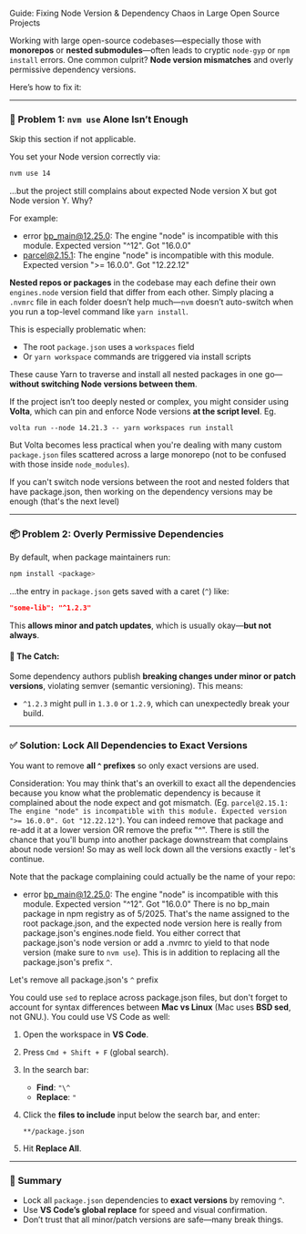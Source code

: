 
Guide: Fixing Node Version & Dependency Chaos in Large Open Source Projects

Working with large open-source codebases—especially those with **monorepos** or **nested submodules**—often leads to cryptic `node-gyp` or `npm install` errors. One common culprit? **Node version mismatches** and overly permissive dependency versions.

Here’s how to fix it:

---

### 🚧 Problem 1: `nvm use` Alone Isn’t Enough

Skip this section if not applicable.

You set your Node version correctly via:

```bash
nvm use 14
```

…but the project still complains about expected Node version X but got Node version Y. Why?

For example:
- error bp_main@12.25.0: The engine "node" is incompatible with this module. Expected version "^12". Got "16.0.0" 
- parcel@2.15.1: The engine "node" is incompatible with this module. Expected version ">= 16.0.0". Got "12.22.12"

**Nested repos or packages** in the codebase may each define their own `engines.node` version field that differ from each other. Simply placing a `.nvmrc` file in each folder doesn’t help much—`nvm` doesn’t auto-switch when you run a top-level command like `yarn install`.

This is especially problematic when:

- The root `package.json` uses a `workspaces` field
- Or `yarn workspace` commands are triggered via install scripts
    
These cause Yarn to traverse and install all nested packages in one go—**without switching Node versions between them**.

If the project isn’t too deeply nested or complex, you might consider using **Volta**, which can pin and enforce Node versions **at the script level**. Eg.

```
volta run --node 14.21.3 -- yarn workspaces run install
```


But Volta becomes less practical when you're dealing with many custom `package.json` files scattered across a large monorepo (not to be confused with those inside `node_modules`).

If you can't switch node versions between the root and nested folders that have package.json, then working on the dependency versions may be enough (that's the next level)

---

### 📦 Problem 2: Overly Permissive Dependencies

By default, when package maintainers run:

```bash
npm install <package>
```

…the entry in `package.json` gets saved with a caret (`^`) like:

```json
"some-lib": "^1.2.3"
```

This **allows minor and patch updates**, which is usually okay—**but not always**.

#### 🤦 The Catch:

Some dependency authors publish **breaking changes under minor or patch versions**, violating semver (semantic versioning). This means:

- `^1.2.3` might pull in `1.3.0` or `1.2.9`, which can unexpectedly break your build.
    

---

### ✅ Solution: Lock All Dependencies to Exact Versions

You want to remove **all `^` prefixes** so only exact versions are used.

Consideration: You may think that's an overkill to exact all the dependencies because you know what the problematic dependency is because it complained about the node expect and got mismatch. (Eg. `parcel@2.15.1: The engine "node" is incompatible with this module. Expected version ">= 16.0.0". Got "12.22.12"`). You can indeed remove that package and re-add it at a lower version OR remove the prefix "^". There is still the chance that you'll bump into another package downstream that complains about node version! So may as well lock down all the versions exactly - let's continue.

Note that the package complaining could actually be the name of your repo:
- error bp_main@12.25.0: The engine "node" is incompatible with this module. Expected version "^12". Got "16.0.0" 
There is no bp_main package in npm registry as of 5/2025. That's the name assigned to the root package.json, and the expected node version here is really from package.json's engines.node field. You either correct that package.json's node version or add a .nvmrc to yield to that node version (make sure to `nvm use`). This is in addition to replacing all the package.json's prefix `^`.

Let's remove all package.json's `^` prefix

You could use `sed`  to replace across package.json files, but don't forget to account for syntax differences between **Mac vs Linux** (Mac uses **BSD sed**, not GNU.). You could use VS Code as well:

1. Open the workspace in **VS Code**.
2. Press `Cmd + Shift + F` (global search).
3. In the search bar:
    - **Find**: `"\^`
    - **Replace**: `"`
        
4. Click the **files to include** input below the search bar, and enter:
    ```
    **/package.json
    ```
    
5. Hit **Replace All**.

---

### 🎯 Summary

- Lock all `package.json` dependencies to **exact versions** by removing `^`.
- Use **VS Code’s global replace** for speed and visual confirmation.
- Don’t trust that all minor/patch versions are safe—many break things.